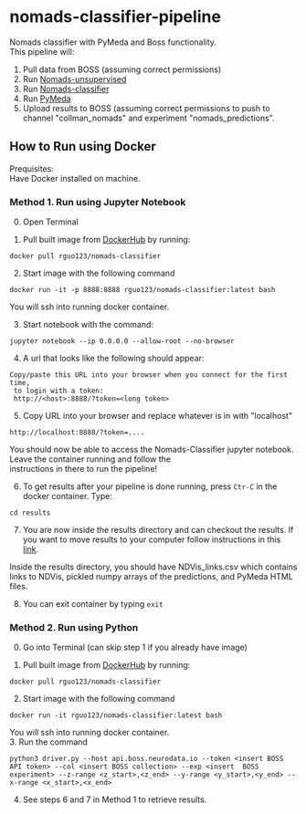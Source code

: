 # nomads-classifier-pipeline
Nomads classifier with PyMeda and Boss functionality.  
This pipeline will:
1. Pull data from BOSS (assuming correct permissions)
2. Run [Nomads-unsupervised](https://github.com/neurodata-nomads/nomads_deploy)
3. Run [Nomads-classifier](https://github.com/neurodata-nomads/nomads_classifier)
4. Run [PyMeda](https://github.com/neurodata-nomads/pymeda)
5. Upload results to BOSS (assuming correct permissions to push to channel "collman_nomads" and experiment "nomads_predictions".

## How to Run using Docker
Prequisites:  
Have Docker installed on machine.

### Method 1. Run using Jupyter Notebook
0. Open Terminal

1. Pull built image from [DockerHub](https://hub.docker.com/r/rguo123/nomads-classifier/) by running:  
  ```
  docker pull rguo123/nomads-classifier
  ```
2. Start image with the following command
  ```
  docker run -it -p 8888:8888 rguo123/nomads-classifier:latest bash
  ```
   You will ssh into running docker container.
  
3. Start notebook with the command:  
  ```
  jupyter notebook --ip 0.0.0.0 --allow-root --no-browser
  ```
4. A url that looks like the following should appear:
  ```
  Copy/paste this URL into your browser when you connect for the first time,
   to login with a token:
   http://<host>:8888/?token=<long token>

  ```
5. Copy URL into your browser and replace whatever is in <host> with "localhost"
  ```
  http://localhost:8888/?token=....
  ```
   You should now be able to access the Nomads-Classifier jupyter notebook. Leave the container running and follow the       
   instructions in there to run the pipeline!
  
6. To get results after your pipeline is done running, press ```Ctr-C``` in the docker container. Type:
  ```
  cd results
  ```
7. You are now inside the results directory and can checkout the results. If you want to move results to your computer follow instructions in this [link](https://stackoverflow.com/questions/22049212/copying-files-from-docker-container-to-host?utm_medium=organic&utm_source=google_rich_qa&utm_campaign=google_rich_qa).  

  Inside the results directory, you should have NDVis_links.csv which contains links to NDVis, pickled numpy arrays of the      predictions, and PyMeda HTML files.

8. You can exit container by typing ```exit```
  
  
### Method 2. Run using Python
0. Go into Terminal (can skip step 1 if you already have image)

1. Pull built image from [DockerHub](https://hub.docker.com/r/rguo123/nomads-classifier/) by running:  
  ```
  docker pull rguo123/nomads-classifier
  ```
2. Start image with the following command
  ```
  docker run -it rguo123/nomads-classifier:latest bash
  ```
  You will ssh into running docker container.  
3. Run the command
```
python3 driver.py --host api.boss.neurodata.io --token <insert BOSS API token> --col <insert BOSS collection> --exp <insert  BOSS experiment> --z-range <z_start>,<z_end> --y-range <y_start>,<y_end> --x-range <x_start>,<x_end>
```
4. See steps 6 and 7 in Method 1 to retrieve results.
